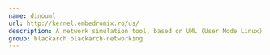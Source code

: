 ```yaml
---
name: dinouml
url: http://kernel.embedromix.ro/us/
description: A network simulation tool, based on UML (User Mode Linux) that can simulate big Linux networks on a single PC URL : http://kernel.
group: blackarch blackarch-networking
---
```

